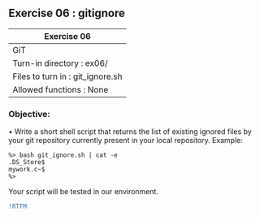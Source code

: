 ## Exercise 06 : gitignore

|               Exercise 06             |
|---------------------------------------|
|             GiT                       |
| Turn-in directory : ex06/             |
| Files to turn in : git_ignore.sh      |
| Allowed functions : None              |

 ### Objective: 

• Write a short shell script that returns the list of existing ignored files
by your git repository currently present in your local repository. Example:
<pre><code>%> bash git_ignore.sh | cat -e
.DS_Store$
mywork.c~$
%></pre></code>

Your script will be tested in our environment.

```diff
!RTFM
```
